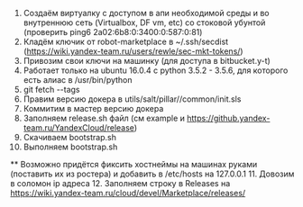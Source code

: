 1. Создаём виртуалку с доступом в апи необходимой среды и во внутреннюю сеть (Virtualbox, DF vm, etc) со стоковой убунтой (проверить ping6 2a02:6b8:0:3400:0:587:0:81)
2. Кладём ключик от robot-marketplace в ~/.ssh/secdist (https://wiki.yandex-team.ru/users/rewle/sec-mkt-tokens/)
3. Привозим свои ключи на машинку (для доступа в bitbucket.y-t)
4. Работает только на ubuntu 16.0.4 с python 3.5.2 - 3.5.6, для которого есть алиас в /usr/bin/python
5. git fetch --tags
6. Правим версию докера в utils/salt/pillar/<env>/common/init.sls
7. Коммитим в мастер версию докера
8. Заполняем release.sh файл (см example и https://github.yandex-team.ru/YandexCloud/release)
9. Скачиваем bootstrap.sh
10. Выполняем bootstrap.sh

** Возможно придётся фиксить хостнеймы на машинах руками (поставить их из ростера) и добавить в /etc/hosts на 127.0.0.1
11. Довозим в соломон ip адреса
12. Заполняем строку в Releases на https://wiki.yandex-team.ru/cloud/devel/Marketplace/releases/
